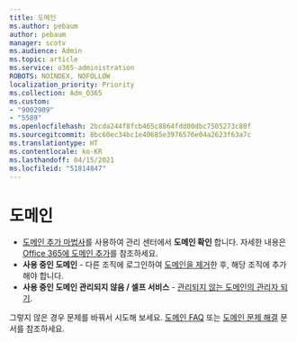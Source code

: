 ```yaml
---
title: 도메인
ms.author: pebaum
author: pebaum
manager: scotv
ms.audience: Admin
ms.topic: article
ms.service: o365-administration
ROBOTS: NOINDEX, NOFOLLOW
localization_priority: Priority
ms.collection: Adm_O365
ms.custom:
- "9002909"
- "5589"
ms.openlocfilehash: 2bcda244f8fcb465c8864fdd00dbc7505273c80f
ms.sourcegitcommit: 8bc60ec34bc1e40685e3976576e04a2623f63a7c
ms.translationtype: HT
ms.contentlocale: ko-KR
ms.lasthandoff: 04/15/2021
ms.locfileid: "51814847"
---
```

# <a name="domains"></a>도메인

- [도메인 추가 마법사](https://admin.microsoft.com/Adminportal#/Domains/Wizard)를 사용하여 관리 센터에서 **도메인 확인** 합니다. 자세한 내용은 [Office 365에 도메인 추가](https://docs.microsoft.com/microsoft-365/admin/setup/add-domain?view=o365-worldwide)를 참조하세요.
- **사용 중인 도메인** - 다른 조직에 로그인하여 [도메인을 제거](https://docs.microsoft.com/microsoft-365/admin/get-help-with-domains/remove-a-domain?view=o365-worldwide)한 후, 해당 조직에 추가해야 합니다.
- **사용 중인 도메인 관리되지 않음 / 셀프 서비스** - [관리되지 않는 도메인의 관리자 되기](https://docs.microsoft.com/azure/active-directory/users-groups-roles/domains-admin-takeover).

그렇지 않은 경우 문제를 바꿔서 시도해 보세요. [도메인 FAQ](https://docs.microsoft.com/microsoft-365/admin/setup/domains-faq?view=o365-worldwide) 또는 [도메인 문제 해결](https://docs.microsoft.com/microsoft-365/admin/get-help-with-domains/find-and-fix-issues?view=o365-worldwide) 문서를 참조하세요.
